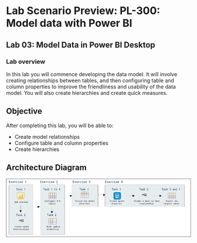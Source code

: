 # Lab Scenario Preview: PL-300: Model data with Power BI

## Lab 03: Model Data in Power BI Desktop

### Lab overview

In this lab you will commence developing the data model. It will involve creating relationships between tables, and then configuring table and column properties to improve the friendliness and usability of the data model. You will also create hierarchies and create quick measures. 

## Objective
  
After completing this lab, you will be able to: 

- Create model relationships
- Configure table and column properties
- Create hierarchies

## Architecture Diagram

  ![](media/Mod3-PL300.png)

